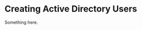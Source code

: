 [title]: # (Creating Active Directory Users)
[tags]: # (XXX)
[priority]: # (1758)
# Creating Active Directory Users
Something here.
